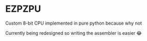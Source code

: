 # EZPZPU
Custom 8-bit CPU implemented in pure python because why not

Currently being redesigned so writing the assembler is easier 😂
